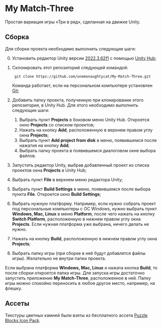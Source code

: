 # My Match-Three

Простая вариация игры «Три в ряд», сделанная на движке Unity.

## Сборка

Для сборки проекта необходимо выполнить следующие шаги:

0. Установить редактор Unity версии [2022.3.62f1](https://unity.com/releases/editor/whats-new/2022.3.62f1) с помощью [Unity Hub](https://unity.com/download);
1. Склонировать этот репозиторий следующей командой:

        git clone https://github.com/onemonaughtycat/My-Match-Three.git

   Команда работает, если на персональном компьютере установлен [Git](https://git-scm.com/downloads);

3. Добавить папку проекта, полученную при клонировании этого репозитория, в Unity Hub. Для этого необходимо выполнить следующие шаги:

    1. Выбрать пункт **Projects** в боковом меню Unity Hub. Откроется окно **Projects** со списком проектов;
    2. Нажать на кнопку **Add**, расположенную в верхнем правом углу окна **Projects**;
    3. Выбрать пункт **Add project from disk** в меню, появившемся после нажатия на кнопку **Add**;
    4. Выбрать папку проекта в появившемся диалоговом окне выбора файлов.

4. Запустить редактор Unity, выбрав добавленный проект из списка проектов окна **Projects** в Unity Hub;
5. Выбрать пункт **File** в верхнем меню редактора Unity;
6. Выбрать пункт **Build Settings** в меню, появившемся после выбора пункта **File**. Откроется окно **Build Settings**;
7. Выбрать нужную платформу. Например, если нужно собрать проект под персональные компьютеры с ОС Windows, нужно выбрать пункт **Windows, Mac, Linux** в меню **Platform**, после чего нажать на кнопку **Switch Platform**, расположенную в нижнем правом углу окна **Projects**. Если нужная платформа уже выбрана, ничего делать не нужно.
8. Нажать на кнопку **Build**, расположенную в нижнем правом углу окна **Projects**;
9. Выбрать папку игры (при сборке в неё будут добавлятся файлы игры). Желательно не внутри папки проекта.

Если выбрана платформа **Windows, Mac, Linux** и нажата кнопка **Build**, то после сборки откроется папка игры. Для запуска игры достаточно запустить приложение **My Match-Three**, расположенное в ней. Папку игры можно спокойно переносить в любое другое место, например, на флешку.

## Ассеты

Текстуры цветных камней были взяты из бесплатного ассета [Puzzle Blocks Icon Pack](https://assetstore.unity.com/packages/2d/gui/icons/puzzle-blocks-icon-pack-278862).
